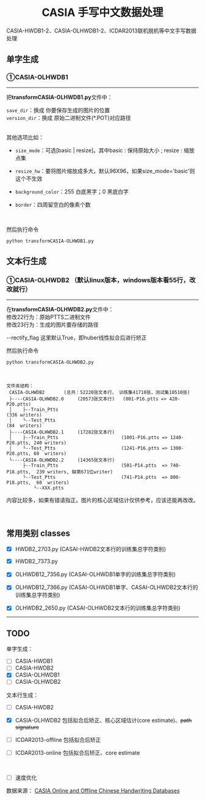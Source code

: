 # <center>CASIA 手写中文数据处理</center>

CASIA-HWDB1-2、CASIA-OLHWDB1-2、ICDAR2013联机脱机等中文手写数据处理

## 单字生成
### ①CASIA-OLHWDB1

---
把**transformCASIA-OLHWDB1.py**文件中：<br/>


`save_dir`：换成 你要保存生成的图片的位置<br/>
`version_dir`：换成 原始二进制文件(*.POT)对应路径

<br/>
其他选项比如：<br/>

* `size_mode`：可选[basic | resize]。其中basic : 保持原始大小 ; resize : 缩放点集


* `resize_hw`：要将图片缩放成多大，默认96X96，如果size_mode='basic'则这个不生效<br/>


* `background_color`：255 白底黑字；0 黑底白字<br/>


* `border`：四周留空白的像素个数<br/>

<br/>

然后执行命令
```
python transformCASIA-OLHWDB1.py
```

## 文本行生成
### ①CASIA-OLHWDB2 （默认linux版本，windows版本看55行，改改就行）


---
在**transformCASIA-OLHWDB2.py**文件中：<br/>
修改22行为：原始PTTS二进制文件 <br/>
修改23行为：生成的图片要存储的路径 <br/>

--rectify_flag 这里默认True，即huber线性拟合后进行矫正<br/> 


然后执行命令
```
python transformCASIA-OLHWDB2.py
```

<br/>

```
文件夹结构：
 CASIA-OLHWDB2       (总共：52220张文本行， 训练集41710张，测试集10510张)
 ├----CASIA-OLHWDB2.0     (20573张文本行)   (001-P16.ptts => 420-P20.ptts)
 │    ├--Train_Ptts                                                       (336 writers)
 │    └--Test_Ptts                                                        (84  writers)
 ├----CASIA-OLHWDB2.1     (17282张文本行)
 │    ├--Train_Ptts                       (1001-P16.ptts => 1240-P20.ptts, 240 writers)
 │    └--Test_Ptts                        (1241-P16.ptts => 1300-P20.ptts, 60  writers)
 └----CASIA-OLHWDB2.2     (14365张文本行)
      ├--Train_Ptts                       (501-P14.ptts  => 740-P18.ptts,  239 writers, 缺第671位writer)
      └--Test_Ptts                        (741-P14.ptts  => 800-P18.ptts,  60  writers)
          └--XXX.ptts
```

内容比较多，如果有错请指正。图片的核心区域估计仅供参考，应该还能再改改。

<br/> 

## 常用类别 classes

- [X] HWDB2_2703.py		(CASAI-HWDB2文本行的训练集总字符类别)
- [X] HWDB2_7373.py
- [X] OLHWDB12_7356.py	(CASAI-OLHWDB1单字的训练集总字符类别)
- [X] OLHWDB12_7366.py	(CASAI-OLHWDB1单字、CASAI-OLHWDB2文本行的训练集总字符类别)
- [X] OLHWDB2_2650.py   (CASAI-OLHWDB2文本行的训练集总字符类别)



---

## TODO
单字生成：
- [ ] CASIA-HWDB1
- [ ] CASIA-HWDB2
- [X] CASIA-OLHWDB1
- [ ] CASIA-OLHWDB2

文本行生成：
- [ ] CASIA-HWDB2
- [X] CASIA-OLHWDB2      	包括拟合后矫正、核心区域估计(core estimate)、~~path signature~~
- [ ] ICDAR2013-offline  	包括拟合后矫正
- [ ] ICDAR2013-online	 	包括拟合后矫正、core estimate


<br/>

- [ ] 速度优化

数据来源：
[CASIA Online and Offline Chinese Handwriting Databases](http://www.nlpr.ia.ac.cn/databases/handwriting/Home.html)